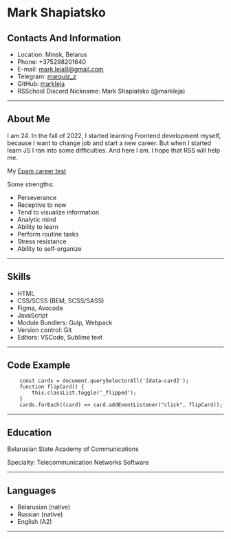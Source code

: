# Mark Shapiatsko

## Contacts And Information
* Location: Minsk, Belarus
* Phone: +375298201640
* E-mail: [mark.leia9@gmail.com](mailto:mark.leia9@gmail.com)
* Telegram: [marquiz_z](https://t.me/marquiz_z)
* GitHub: [markleja](https://github.com/markleja/)
* RSSchool Discord Nickname: Mark Shapiatsko (@markleja)
***
## About Me
I am 24. In the fall of 2022, I started learning Frontend development myself, because I want to change job and start a new career. But when I started learn JS I ran into some difficulties. And here I am. I hope that RSS will help me.

My [Epam career test](https://training.by/Careertest/result?lang=en&encdata=W1s0LDMsMywxLC0yXSxbLTEsLTMsMiwtMywyXSxbLTEsMywtMiwtMywtMV0sWzAsLTQsNCw1LC01XSxbMiwzLC0xLDYsMF1d#!?lang=en) 

Some strengths:
* Perseverance
* Receptive to new
* Tend to visualize information
* Analytic mind
* Ability to learn
* Perform routine tasks
* Stress resistance
* Ability to self-organize
***
## Skills
* HTML
* CSS/SCSS (BEM, SCSS/SASS)
* Figma, Avocode
* JavaScript
* Module Bundlers: Gulp, Webpack
* Version control: Git
* Editors: VSCode, Sublime text
***
## Code Example
```
	const cards = document.querySelectorAll('[data-card]');
	function flipCard() {
		this.classList.toggle('_flipped');
	}
	cards.forEach((card) => card.addEventListener("click", flipCard));
```
***
## Education 
Belarusian State Academy of Communications

Specialty: Telecommunication Networks Software
***
## Languages 
* Belarusian (native)
* Russian (native)
* English (A2)
***